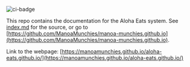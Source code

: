 ![ci-badge](https://github.com/ManoaMunchies/manoa-munchies/workflows/ci-aloha-eats/badge.svg)

This repo contains the documentation for the Aloha Eats system. See [index.md](index.md) for the source, or go to [https://github.com/ManoaMunchies/manoa-munchies.github.io](https://github.com/ManoaMunchies/manoa-munchies.github.io).

Link to the webpage: [https://manoamunchies.github.io/aloha-eats.github.io/](https://manoamunchies.github.io/aloha-eats.github.io/)

